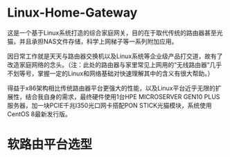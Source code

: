 # Linux-Home-Gateway
这是一个基于Linux系统打造的综合家庭网关，目的在于取代传统的路由器甚至光猫，并且承担NAS文件存储，科学上网梯子等一系列附加应用。

因日常工作就是天天与路由器交换机以及Linux系统等企业级产品打交道，故有了改造家庭网络的念头。（注：此处的路由器与家里常见上网用的“无线路由器”几乎不划等号，掌握一定的Linux和网络基础对快速理解其中的含义有很大帮助。）

得益于x86架构相比传统路由器平台更强大的性能，以及Linux平台近乎无限的扩展性，结合我自身的需求，最终硬件使用1台HPE MICROSERVER GEN10 PLUS服务器，加一块PCIE千兆I350光口网卡搭配PON STICK光猫模块，系统使用CentOS 8最新发行版。

# 软路由平台选型
